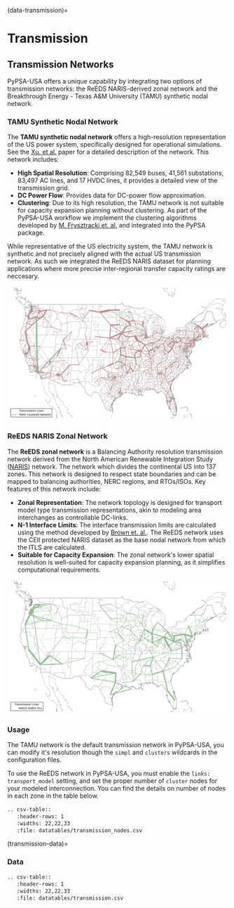 (data-transmission)=
# Transmission

## Transmission Networks

PyPSA-USA offers a unique capability by integrating two options of transmission networks: the ReEDS NARIS-derived zonal network and the Breakthrough Energy - Texas A&M University (TAMU) synthetic nodal network.

### TAMU Synthetic Nodal Network

The **TAMU synthetic nodal network** offers a high-resolution representation of the US power system, specifically designed for operational simulations. See the [Xu. et al.](https://arxiv.org/abs/2002.06155) paper for a detailed description of the network. This network includes:

- **High Spatial Resolution**: Comprising 82,549 buses, 41,561 substations, 83,497 AC lines, and 17 HVDC lines, it provides a detailed view of the transmission grid.
- **DC Power Flow**: Provides data for DC-power flow approximation.
- **Clustering**: Due to its high resolution, the TAMU network is not suitable for capacity expansion planning without clustering. As part of the PyPSA-USA workflow we implement the clustering algorithms developed by [M. Frysztracki et. al.](https://energyinformatics.springeropen.com/articles/10.1186/s42162-022-00187-7) and integrated into the PyPSA package.

While representative of the US electricity system, the TAMU network is synthetic and not precisely aligned with the actual US transmission network. As such we integrated the ReEDS NARIS dataset for planning applications where more precise inter-regional transfer capacity ratings are neccesary.

![TAMU_clustered](./_static/networks/TAMU_Clustered_500.png)

### ReEDS NARIS Zonal Network

The **ReEDS zonal network** is a Balancing Authority resolution transmission network derived from the North American Renewable Integration Study ([NARIS](https://www.nrel.gov/analysis/naris.html)) network. The network which divides the continental US into 137 zones. This network is designed to respect state boundaries and can be mapped to balancing authorities, NERC regions, and RTOs/ISOs. Key features of this network include:

- **Zonal Representation**: The network topology is designed for transport model type transmission representations, akin to modeling area interchanges as controllable DC-links.
- **N-1 Interface Limits**: The interface transmission limits are calculated using the method developed by [Brown et. al.](https://arxiv.org/abs/2308.03612). The ReEDS network uses the CEII protected NARIS dataset as the base nodal network from which the ITLS are calculated.
- **Suitable for Capacity Expansion**: The zonal network's lower spatial resolution is well-suited for capacity expansion planning, as it simplifies computational requirements.


![ReEDS_topology](./_static/networks/ReEDS_Topology.png)


### Usage

The TAMU network is the default transmission network in PyPSA-USA, you can modify it's resolution though the `simpl` and `clusters` wildcards in the configuration files.

To use the ReEDS network in PyPSA-USA, you must enable the `links: transport_model` setting, and set the proper number of `cluster` nodes for your modeled interconnection. You can find the details on number of nodes in each zone in the table below.

```{eval-rst}
.. csv-table::
   :header-rows: 1
   :widths: 22,22,33
   :file: datatables/transmission_nodes.csv
```

(transmission-data)=
### Data
```{eval-rst}
.. csv-table::
   :header-rows: 1
   :widths: 22,22,33
   :file: datatables/transmission.csv
```
